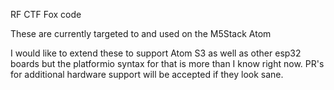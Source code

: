 RF CTF Fox code

These are currently targeted to and used on the M5Stack Atom

I would like to extend these to support Atom S3 as well as other esp32 boards but the platformio syntax for that is more than I know right now.  PR's for additional hardware support will be accepted if they look sane.
